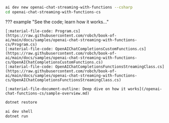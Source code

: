 ```bash title="Generate sample code"
ai dev new openai-chat-streaming-with-functions --csharp
cd openai-chat-streaming-with-functions-cs
```

??? example "See the code; learn how it works..."

    [:material-file-code: Program.cs](https://raw.githubusercontent.com/robch/book-of-ai/main/docs/samples/openai-chat-streaming-with-functions-cs/Program.cs)  
    [:material-file-code: OpenAIChatCompletionsCustomFunctions.cs](https://raw.githubusercontent.com/robch/book-of-ai/main/docs/samples/openai-chat-streaming-with-functions-cs/OpenAIChatCompletionsCustomFunctions.cs)  
    [:material-file-code: OpenAIChatCompletionsFunctionsStreamingClass.cs](https://raw.githubusercontent.com/robch/book-of-ai/main/docs/samples/openai-chat-streaming-with-functions-cs/OpenAIChatCompletionsFunctionsStreamingClass.cs)  

    [:material-file-document-outline: Deep dive on how it works](/openai-chat-functions-cs/sample-overview.md)  

```bash title="Install dependencies"
dotnet restore
```

```bash title="Run the sample"
ai dev shell
dotnet run
```
